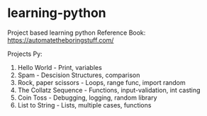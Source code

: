# learning-python
Project based learning python
Reference Book: https://automatetheboringstuff.com/

Projects 
Py:
1. Hello World - Print, variables
2. Spam - Descision Structures, comparison
3. Rock, paper scissors - Loops, range func, import random
4. The Collatz Sequence - Functions, input-validation, int casting
5. Coin Toss - Debugging, logging, random library
6. List to String - Lists, multiple cases, functions

